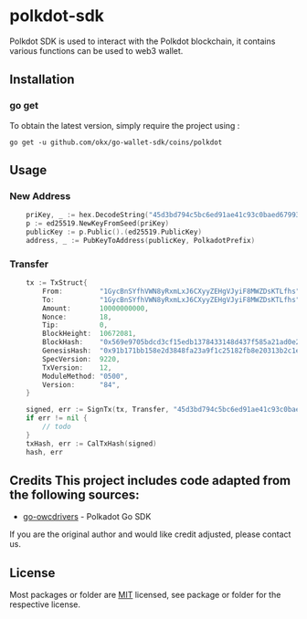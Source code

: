 # polkdot-sdk
Polkdot SDK is used to interact with the Polkdot blockchain, it contains various functions can be used to web3 wallet.

## Installation

### go get

To obtain the latest version, simply require the project using :

```shell
go get -u github.com/okx/go-wallet-sdk/coins/polkdot
```

## Usage
### New Address
```go
	priKey, _ := hex.DecodeString("45d3bd794c5bc6ed91ae41c93c0baed679935703dfac72c48d27f8321b8d3a40")
	p := ed25519.NewKeyFromSeed(priKey)
	publicKey := p.Public().(ed25519.PublicKey)
	address, _ := PubKeyToAddress(publicKey, PolkadotPrefix)
```

###  Transfer
```go
	tx := TxStruct{
		From:         "1GycBnSYfhVWN8yRxmLxJ6CXyyZEHgVJyiF8MWZDsKTLfhs",
		To:           "1GycBnSYfhVWN8yRxmLxJ6CXyyZEHgVJyiF8MWZDsKTLfhs",
		Amount:       10000000000,
		Nonce:        18,
		Tip:          0,
		BlockHeight:  10672081,
		BlockHash:    "0x569e9705bdcd3cf15edb1378433148d437f585a21ad0e2691f0d8c0083021580",
		GenesisHash:  "0x91b171bb158e2d3848fa23a9f1c25182fb8e20313b2c1eb49219da7a70ce90c3",
		SpecVersion:  9220,
		TxVersion:    12,
		ModuleMethod: "0500",
		Version:      "84",
	}

	signed, err := SignTx(tx, Transfer, "45d3bd794c5bc6ed91ae41c93c0baed679935703dfac72c48d27f8321b8d3a40")
	if err != nil {
		// todo
	}
    txHash, err := CalTxHash(signed)
    hash, err 
```

## Credits  This project includes code adapted from the following sources:  
- [go-owcdrivers](https://github.com/blocktree/go-owcdrivers/tree/master/polkadotTransaction) - Polkadot Go SDK

If you are the original author and would like credit adjusted, please contact us.

## License
Most packages or folder are [MIT](<https://github.com/okx/go-wallet-sdk/blob/main/coins/polkdot/LICENSE>) licensed, see package or folder for the respective license.
